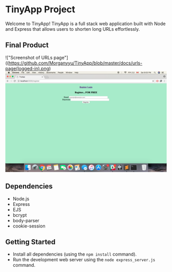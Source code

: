# TinyApp Project

Welcome to TinyApp! TinyApp is a full stack web application built with Node and Express that allows users to shorten long URLs effortlessly.

## Final Product

!["Screenshot of URLs page"] ((https://github.com/Morganyyu/TinyApp/blob/master/docs/urls-page(logged-in).png)
!["Screenshot of register page"](https://github.com/Morganyyu/TinyApp/blob/master/docs/register-page.png)

## Dependencies

- Node.js
- Express
- EJS
- bcrypt
- body-parser
- cookie-session

## Getting Started

- Install all dependencies (using the `npm install` command).
- Run the development web server using the `node express_server.js` command.
